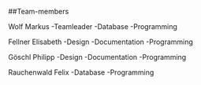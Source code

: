 ##Team-members

Wolf Markus
-Teamleader
-Database
-Programming


Fellner Elisabeth
-Design
-Documentation
-Programming

Göschl Philipp
-Design
-Documentation
-Programming

Rauchenwald Felix
-Database
-Programming

